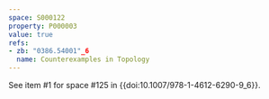 ```yaml
---
space: S000122
property: P000003
value: true
refs:
- zb: "0386.54001"_6
  name: Counterexamples in Topology
---
```


See item #1 for space #125 in {{doi:10.1007/978-1-4612-6290-9_6}}.

